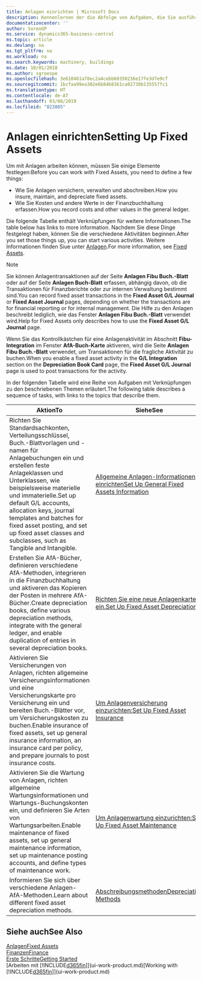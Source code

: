 ```yaml
---
title: Anlagen einrichten | Microsoft Docs
description: Kennenlernen der die Abfolge von Aufgaben, die Sie ausführen müssen, um Anlagen einzurichten, wie Arbeitsplätze oder Gebäude.
documentationcenter: ''
author: SorenGP
ms.service: dynamics365-business-central
ms.topic: article
ms.devlang: na
ms.tgt_pltfrm: na
ms.workload: na
ms.search.keywords: machinery, buildings
ms.date: 10/01/2018
ms.author: sgroespe
ms.openlocfilehash: 3e610461a78ec2a4cebb60350236e17fe3d7e9cf
ms.sourcegitcommit: 1bcfaa99ea302e6b84b8361ca02730b135557fc1
ms.translationtype: HT
ms.contentlocale: de-AT
ms.lasthandoff: 03/08/2019
ms.locfileid: "823885"
---
```

# <a name="setting-up-fixed-assets"></a><span data-ttu-id="4a756-103">Anlagen einrichten</span><span class="sxs-lookup"><span data-stu-id="4a756-103">Setting Up Fixed Assets</span></span>
<span data-ttu-id="4a756-104">Um mit Anlagen arbeiten können, müssen Sie einige Elemente festlegen:</span><span class="sxs-lookup"><span data-stu-id="4a756-104">Before you can work with Fixed Assets, you need to define a few things:</span></span>  

* <span data-ttu-id="4a756-105">Wie Sie Anlagen versichern, verwalten und abschreiben.</span><span class="sxs-lookup"><span data-stu-id="4a756-105">How you insure, maintain, and depreciate fixed assets.</span></span>  
* <span data-ttu-id="4a756-106">Wie Sie Kosten und andere Werte in der Finanzbuchhaltung erfassen.</span><span class="sxs-lookup"><span data-stu-id="4a756-106">How you record costs and other values in the general ledger.</span></span>  

<span data-ttu-id="4a756-107">Die folgende Tabelle enthält Verknüpfungen für weitere Informationen.</span><span class="sxs-lookup"><span data-stu-id="4a756-107">The table below has links to more information.</span></span> <span data-ttu-id="4a756-108">Nachdem Sie diese Dinge festgelegt haben, können Sie die verschiedene Aktivitäten beginnen.</span><span class="sxs-lookup"><span data-stu-id="4a756-108">After you set those things up, you can start various activities.</span></span> <span data-ttu-id="4a756-109">Weitere Informationen finden Siue unter [Anlagen](fa-manage.md).</span><span class="sxs-lookup"><span data-stu-id="4a756-109">For more information, see [Fixed Assets](fa-manage.md).</span></span>  

> [!NOTE]  
>   <span data-ttu-id="4a756-110">Sie können Anlagentransaktionen auf der Seite **Anlagen Fibu Buch.-Blatt** oder auf der Seite **Anlagen Buch-Blatt** erfassen, abhängig davon, ob die Transaktionen für Finanzberichte oder zur internen Verwaltung bestimmt sind.</span><span class="sxs-lookup"><span data-stu-id="4a756-110">You can record fixed asset transactions in the **Fixed Asset G/L Journal** or **Fixed Asset Journal** pages, depending on whether the transactions are for financial reporting or for internal management.</span></span> <span data-ttu-id="4a756-111">Die Hilfe zu den Anlagen beschreibt lediglich, wie das Fenster **Anlagen Fibu Buch.-Blatt** verwendet wird.</span><span class="sxs-lookup"><span data-stu-id="4a756-111">Help for Fixed Assets only describes how to use the **Fixed Asset G/L Journal** page.</span></span>  

<span data-ttu-id="4a756-112">Wenn Sie das Kontrollkästchen für eine Anlagenaktivität im Abschnitt **Fibu-Integration** im Fenster **AfA-Buch-Karte** aktiveren, wird die Seite **Anlagen Fibu Buch.-Blatt** verwendet, um Transaktionen für die fragliche Aktivität zu buchen.</span><span class="sxs-lookup"><span data-stu-id="4a756-112">When you enable a fixed asset activity in the **G/L Integration** section on the **Depreciation Book Card** page, the **Fixed Asset G/L Journal** page is used to post transactions for the activity.</span></span>

<span data-ttu-id="4a756-113">In der folgenden Tabelle wird eine Reihe von Aufgaben mit Verknüpfungen zu den beschriebenen Themen erläutert.</span><span class="sxs-lookup"><span data-stu-id="4a756-113">The following table describes a sequence of tasks, with links to the topics that describe them.</span></span>  

| <span data-ttu-id="4a756-114">Aktion</span><span class="sxs-lookup"><span data-stu-id="4a756-114">To</span></span> | <span data-ttu-id="4a756-115">Siehe</span><span class="sxs-lookup"><span data-stu-id="4a756-115">See</span></span> |
| --- | --- |
| <span data-ttu-id="4a756-116">Richten Sie Standardsachkonten, Verteilungsschlüssel, Buch.-Blattvorlagen und - namen für Anlagebuchungen ein und erstellen feste Anlageklassen und Unterklassen, wie beispielsweise materielle und immaterielle.</span><span class="sxs-lookup"><span data-stu-id="4a756-116">Set up default G/L accounts, allocation keys, journal templates and batches for fixed asset posting, and set up fixed asset classes and subclasses, such as Tangible and Intangible.</span></span> |[<span data-ttu-id="4a756-117">Allgemeine Anlagen-Informationen einrichten</span><span class="sxs-lookup"><span data-stu-id="4a756-117">Set Up General Fixed Assets Information</span></span>](fa-how-setup-general.md) |
| <span data-ttu-id="4a756-118">Erstellen Sie AfA-Bücher, definieren verschiedene AfA-Methoden, integrieren in die Finanzbuchhaltung und aktiveren das Kopieren der Posten in mehrere AfA-Bücher.</span><span class="sxs-lookup"><span data-stu-id="4a756-118">Create depreciation books, define various depreciation methods, integrate with the general ledger, and enable duplication of entries in several depreciation books.</span></span> |[<span data-ttu-id="4a756-119">Richten Sie eine neue Anlagenkarte ein.</span><span class="sxs-lookup"><span data-stu-id="4a756-119">Set Up Fixed Asset Depreciation</span></span>](fa-how-setup-depreciation.md) |
| <span data-ttu-id="4a756-120">Aktivieren Sie Versicherungen von Anlagen, richten allgemeine Versicherungsinformationen und eine Versicherungskarte pro Versicherung ein und bereiten Buch.-Blätter vor, um Versicherungskosten zu buchen.</span><span class="sxs-lookup"><span data-stu-id="4a756-120">Enable insurance of fixed assets, set up general insurance information, an insurance card per policy, and prepare journals to post insurance costs.</span></span> |[<span data-ttu-id="4a756-121">Um Anlagenversicherung einzurichten:</span><span class="sxs-lookup"><span data-stu-id="4a756-121">Set Up Fixed Asset Insurance</span></span>](fa-how-setup-insurance.md) |
| <span data-ttu-id="4a756-122">Aktivieren Sie die Wartung von Anlagen, richten allgemeine Wartungsinformationen und Wartungs-Buchungskonten ein, und definieren Sie Arten von Wartungsarbeiten.</span><span class="sxs-lookup"><span data-stu-id="4a756-122">Enable maintenance of fixed assets, set up general maintenance information, set up maintenance posting accounts, and define types of maintenance work.</span></span> |[<span data-ttu-id="4a756-123">Um Anlagenwartung einzurichten:</span><span class="sxs-lookup"><span data-stu-id="4a756-123">Set Up Fixed Asset Maintenance</span></span>](fa-how-setup-maintenance.md) |
| <span data-ttu-id="4a756-124">Informieren Sie sich über verschiedene Anlagen-AfA-Methoden.</span><span class="sxs-lookup"><span data-stu-id="4a756-124">Learn about different fixed asset depreciation methods.</span></span> |[<span data-ttu-id="4a756-125">Abschreibungsmethoden</span><span class="sxs-lookup"><span data-stu-id="4a756-125">Depreciation Methods</span></span>](fa-depreciation-methods.md) |

## <a name="see-also"></a><span data-ttu-id="4a756-126">Siehe auch</span><span class="sxs-lookup"><span data-stu-id="4a756-126">See Also</span></span>
[<span data-ttu-id="4a756-127">Anlagen</span><span class="sxs-lookup"><span data-stu-id="4a756-127">Fixed Assets</span></span>](fa-manage.md)  
[<span data-ttu-id="4a756-128">Finanzen</span><span class="sxs-lookup"><span data-stu-id="4a756-128">Finance</span></span>](finance.md)  
[<span data-ttu-id="4a756-129">Erste Schritte</span><span class="sxs-lookup"><span data-stu-id="4a756-129">Getting Started</span></span>](product-get-started.md)  
<span data-ttu-id="4a756-130">[Arbeiten mit [!INCLUDE[d365fin](includes/d365fin_md.md)]](ui-work-product.md)</span><span class="sxs-lookup"><span data-stu-id="4a756-130">[Working with [!INCLUDE[d365fin](includes/d365fin_md.md)]](ui-work-product.md)</span></span>
